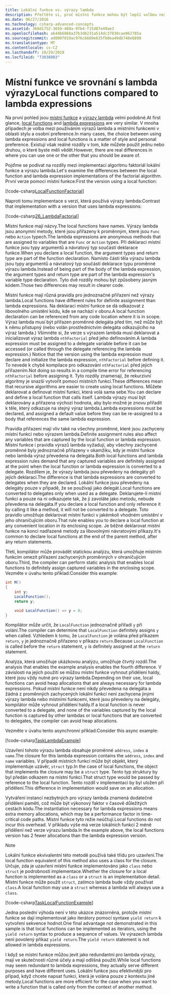 ```yaml
---
title: Lokální funkce vs. výrazy lambda
description: Přečtěte si, proč místní funkce mohou být lepší volbou než výrazy lambda.
ms.date: 06/27/2016
ms.technology: csharp-advanced-concepts
ms.assetid: 368d1752-3659-489a-97b4-f15d87e49ae3
ms.openlocfilehash: a644b6868a37b3d6231a514dc37030cae062785a
ms.sourcegitcommit: ad800f019ac976cb669e635fb0ea49db740e6890
ms.translationtype: MT
ms.contentlocale: cs-CZ
ms.lasthandoff: 10/29/2019
ms.locfileid: "73038803"
---
```

# <a name="local-functions-compared-to-lambda-expressions"></a><span data-ttu-id="cabf9-103">Místní funkce ve srovnání s lambda výrazy</span><span class="sxs-lookup"><span data-stu-id="cabf9-103">Local functions compared to lambda expressions</span></span>

<span data-ttu-id="cabf9-104">Na první pohled jsou [místní funkce](programming-guide/classes-and-structs/local-functions.md) a [výrazy lambda](./programming-guide/statements-expressions-operators/lambda-expressions.md) velmi podobné.</span><span class="sxs-lookup"><span data-stu-id="cabf9-104">At first glance, [local functions](programming-guide/classes-and-structs/local-functions.md) and [lambda expressions](./programming-guide/statements-expressions-operators/lambda-expressions.md) are very similar.</span></span> <span data-ttu-id="cabf9-105">V mnoha případech je volba mezi používáním výrazů lambda a místními funkcemi v oblasti stylu a osobní preference.</span><span class="sxs-lookup"><span data-stu-id="cabf9-105">In many cases, the choice between using lambda expressions and local functions is a matter of style and personal preference.</span></span> <span data-ttu-id="cabf9-106">Existují však reálné rozdíly v tom, kde můžete použít jednu nebo druhou, o které byste měli vědět.</span><span class="sxs-lookup"><span data-stu-id="cabf9-106">However, there are real differences in where you can use one or the other that you should be aware of.</span></span>

<span data-ttu-id="cabf9-107">Pojďme se podívat na rozdíly mezi implementací algoritmu faktoriál lokální funkce a výrazu lambda.</span><span class="sxs-lookup"><span data-stu-id="cabf9-107">Let's examine the differences between the local function and lambda expression implementations of the factorial algorithm.</span></span> <span data-ttu-id="cabf9-108">První verze pomocí místní funkce:</span><span class="sxs-lookup"><span data-stu-id="cabf9-108">First the version using a local function:</span></span>

[!code-csharp[LocalFunctionFactorial](../../samples/snippets/csharp/new-in-7/MathUtilities.cs#37_LocalFunctionFactorial "Recursive factorial using local function")]

<span data-ttu-id="cabf9-109">Naproti tomu implementace s verzí, která používá výrazy lambda:</span><span class="sxs-lookup"><span data-stu-id="cabf9-109">Contrast that implementation with a version that uses lambda expressions:</span></span>

[!code-csharp[26_LambdaFactorial](../../samples/snippets/csharp/new-in-7/MathUtilities.cs#38_LambdaFactorial "Recursive factorial using lambda expressions")]

<span data-ttu-id="cabf9-110">Místní funkce mají názvy.</span><span class="sxs-lookup"><span data-stu-id="cabf9-110">The local functions have names.</span></span> <span data-ttu-id="cabf9-111">Výrazy lambda jsou anonymní metody, které jsou přiřazeny k proměnným, které jsou `Func` nebo `Action` typech.</span><span class="sxs-lookup"><span data-stu-id="cabf9-111">The lambda expressions are anonymous methods that are assigned to variables that are `Func` or `Action` types.</span></span> <span data-ttu-id="cabf9-112">Při deklaraci místní funkce jsou typy argumentů a návratový typ součástí deklarace funkce.</span><span class="sxs-lookup"><span data-stu-id="cabf9-112">When you declare a local function, the argument types and return type are part of the function declaration.</span></span> <span data-ttu-id="cabf9-113">Namísto části těla výrazu lambda jsou typy argumentů a návratový typ součástí deklarace typu proměnné výrazu lambda.</span><span class="sxs-lookup"><span data-stu-id="cabf9-113">Instead of being part of the body of the lambda expression, the argument types and return type are part of the lambda expression's variable type declaration.</span></span> <span data-ttu-id="cabf9-114">Tyto dvě rozdíly mohou být způsobeny jasným kódem.</span><span class="sxs-lookup"><span data-stu-id="cabf9-114">Those two differences may result in clearer code.</span></span>

<span data-ttu-id="cabf9-115">Místní funkce mají různá pravidla pro jednoznačné přiřazení než výrazy lambda.</span><span class="sxs-lookup"><span data-stu-id="cabf9-115">Local functions have different rules for definite assignment than lambda expressions.</span></span> <span data-ttu-id="cabf9-116">Na deklaraci místní funkce se dá odkazovat z libovolného umístění kódu, kde se nachází v oboru.</span><span class="sxs-lookup"><span data-stu-id="cabf9-116">A local function declaration can be referenced from any code location where it is in scope.</span></span> <span data-ttu-id="cabf9-117">Výraz lambda musí být přiřazen proměnné delegáta před tím, než může být k němu přistupný (nebo volán prostřednictvím delegáta odkazujícího na výraz lambda.) Všimněte si, že verze s výrazem lambda musí deklarovat a inicializovat výraz lambda `nthFactorial` před jeho definováním.</span><span class="sxs-lookup"><span data-stu-id="cabf9-117">A lambda expression must be assigned to a delegate variable before it can be accessed (or called through the delegate referencing the lambda expression.) Notice that the version using the lambda expression must declare and initialize the lambda expression, `nthFactorial` before defining it.</span></span> <span data-ttu-id="cabf9-118">To nevede k chybě kompilace pro odkazování `nthFactorial` před jejich přiřazením.</span><span class="sxs-lookup"><span data-stu-id="cabf9-118">Not doing so results in a compile time error for referencing `nthFactorial` before assigning it.</span></span>
<span data-ttu-id="cabf9-119">Tyto rozdíly znamenají, že rekurzivní algoritmy je snazší vytvořit pomocí místních funkcí.</span><span class="sxs-lookup"><span data-stu-id="cabf9-119">These differences mean that recursive algorithms are easier to create using local functions.</span></span> <span data-ttu-id="cabf9-120">Můžete deklarovat a definovat místní funkci, která volá sama sebe.</span><span class="sxs-lookup"><span data-stu-id="cabf9-120">You can declare and define a local function that calls itself.</span></span> <span data-ttu-id="cabf9-121">Lambda výrazy musí být deklarovány a přiřazena výchozí hodnota, aby bylo možné je znovu přiřadit k těle, který odkazuje na stejný výraz lambda.</span><span class="sxs-lookup"><span data-stu-id="cabf9-121">Lambda expressions must be declared, and assigned a default value before they can be re-assigned to a body that references the same lambda expression.</span></span>

<span data-ttu-id="cabf9-122">Pravidla přiřazení mají vliv také na všechny proměnné, které jsou zachyceny místní funkcí nebo výrazem lambda.</span><span class="sxs-lookup"><span data-stu-id="cabf9-122">Definite assignment rules also affect any variables that are captured by the local function or lambda expression.</span></span> <span data-ttu-id="cabf9-123">Místní funkce i pravidla výrazů lambda vyžadují, aby všechny zachycené proměnné byly jednoznačně přiřazeny v okamžiku, kdy je místní funkce nebo lambda výraz převedena na delegáta.</span><span class="sxs-lookup"><span data-stu-id="cabf9-123">Both local functions and lambda expression rules demand that any captured variables are definitely assigned at the point when the local function or lambda expression is converted to a delegate.</span></span> <span data-ttu-id="cabf9-124">Rozdílem je, že výrazy lambda jsou převedeny na delegáty při jejich deklaraci.</span><span class="sxs-lookup"><span data-stu-id="cabf9-124">The difference is that lambda expressions are converted to delegates when they are declared.</span></span> <span data-ttu-id="cabf9-125">Lokální funkce jsou převedeny na delegáty pouze v případě, že se používají jako delegát.</span><span class="sxs-lookup"><span data-stu-id="cabf9-125">Local functions are converted to delegates only when used as a delegate.</span></span> <span data-ttu-id="cabf9-126">Deklarujete-li místní funkci a pouze na ni odkazujete tak, že ji zavoláte jako metodu, nebude převedena na delegáta.</span><span class="sxs-lookup"><span data-stu-id="cabf9-126">If you declare a local function and only reference it by calling it like a method, it will not be converted to a delegate.</span></span> <span data-ttu-id="cabf9-127">Toto pravidlo umožňuje deklarovat místní funkci v jakémkoli vhodném umístění v jeho ohraničujícím oboru.</span><span class="sxs-lookup"><span data-stu-id="cabf9-127">That rule enables you to declare a local function at any convenient location in its enclosing scope.</span></span> <span data-ttu-id="cabf9-128">Je běžné deklarovat místní funkce na konci nadřazené metody za libovolnými návratovými příkazy.</span><span class="sxs-lookup"><span data-stu-id="cabf9-128">It's common to declare local functions at the end of the parent method, after any return statements.</span></span>

<span data-ttu-id="cabf9-129">Třetí, kompilátor může provádět statickou analýzu, která umožňuje místním funkcím omezit přiřazení zachycených proměnných v ohraničujícím oboru.</span><span class="sxs-lookup"><span data-stu-id="cabf9-129">Third, the compiler can perform static analysis that enables local functions to definitely assign captured variables in the enclosing scope.</span></span> <span data-ttu-id="cabf9-130">Vezměte v úvahu tento příklad:</span><span class="sxs-lookup"><span data-stu-id="cabf9-130">Consider this example:</span></span>

```csharp
int M()
{
    int y;
    LocalFunction();
    return y;

    void LocalFunction() => y = 0;
}
```

<span data-ttu-id="cabf9-131">Kompilátor může určit, že `LocalFunction` jednoznačně přiřadí `y` při volání.</span><span class="sxs-lookup"><span data-stu-id="cabf9-131">The compiler can determine that `LocalFunction` definitely assigns `y` when called.</span></span> <span data-ttu-id="cabf9-132">Vzhledem k tomu, že `LocalFunction` je volána před příkazem `return`, `y` je jednoznačně přiřazeno v příkazu `return`.</span><span class="sxs-lookup"><span data-stu-id="cabf9-132">Because `LocalFunction` is called before the `return` statement, `y` is definitely assigned at the `return` statement.</span></span>

<span data-ttu-id="cabf9-133">Analýza, která umožňuje ukázkovou analýzu, umožňuje čtvrtý rozdíl.</span><span class="sxs-lookup"><span data-stu-id="cabf9-133">The analysis that enables the example analysis enables the fourth difference.</span></span>
<span data-ttu-id="cabf9-134">V závislosti na jejich použití se můžou místní funkce vyhnout přidělení haldy, které jsou vždy nutné pro výrazy lambda.</span><span class="sxs-lookup"><span data-stu-id="cabf9-134">Depending on their use, local functions can avoid heap allocations that are always necessary for lambda expressions.</span></span> <span data-ttu-id="cabf9-135">Pokud místní funkce není nikdy převedena na delegáta a žádná z proměnných zachycených lokální funkcí není zachycena jinými výrazy lambda nebo místními funkcemi, které jsou převedeny na delegáty, kompilátor může vyhnout přidělení haldy.</span><span class="sxs-lookup"><span data-stu-id="cabf9-135">If a local function is never converted to a delegate, and none of the variables captured by the local function is captured by other lambdas or local functions that are converted to delegates, the compiler can avoid heap allocations.</span></span> 

<span data-ttu-id="cabf9-136">Vezměte v úvahu tento asynchronní příklad:</span><span class="sxs-lookup"><span data-stu-id="cabf9-136">Consider this async example:</span></span>

[!code-csharp[TaskLambdaExample](../../samples/snippets/csharp/new-in-7/AsyncWork.cs#36_TaskLambdaExample "Task returning method with lambda expression")]

<span data-ttu-id="cabf9-137">Uzavření tohoto výrazu lambda obsahuje proměnné `address`, `index` a `name`.</span><span class="sxs-lookup"><span data-stu-id="cabf9-137">The closure for this lambda expression contains the `address`, `index` and `name` variables.</span></span> <span data-ttu-id="cabf9-138">V případě místních funkcí může být objekt, který implementuje uzávěr, `struct` typ.</span><span class="sxs-lookup"><span data-stu-id="cabf9-138">In the case of local functions, the object that implements the closure may be a `struct` type.</span></span> <span data-ttu-id="cabf9-139">Tento typ struktury by byl předán odkazem na místní funkci.</span><span class="sxs-lookup"><span data-stu-id="cabf9-139">That struct type would be passed by reference to the local function.</span></span> <span data-ttu-id="cabf9-140">Tento rozdíl v implementaci by byl uložen při přidělení.</span><span class="sxs-lookup"><span data-stu-id="cabf9-140">This difference in implementation would save on an allocation.</span></span>

<span data-ttu-id="cabf9-141">Vytváření instancí nezbytných pro výrazy lambda znamená dodatečné přidělení paměti, což může být výkonový faktor v časově důležitých cestách kódu.</span><span class="sxs-lookup"><span data-stu-id="cabf9-141">The instantiation necessary for lambda expressions means extra memory allocations, which may be a performance factor in time-critical code paths.</span></span>
<span data-ttu-id="cabf9-142">Místní funkce tyto režie neúčtují.</span><span class="sxs-lookup"><span data-stu-id="cabf9-142">Local functions do not incur this overhead.</span></span> <span data-ttu-id="cabf9-143">V příkladu výše má verze lokálních funkcí 2 méně přidělení než verze výrazu lambda.</span><span class="sxs-lookup"><span data-stu-id="cabf9-143">In the example above, the local functions version has 2 fewer allocations than the lambda expression version.</span></span>

> [!NOTE]
> <span data-ttu-id="cabf9-144">Lokální funkce ekvivalentní této metodě používá také třídu pro uzavření.</span><span class="sxs-lookup"><span data-stu-id="cabf9-144">The local function equivalent of this method also uses a class for the closure.</span></span> <span data-ttu-id="cabf9-145">Určuje, zda je uzavření místní funkce implementováno jako `class` nebo `struct` je podrobnosti implementace.</span><span class="sxs-lookup"><span data-stu-id="cabf9-145">Whether the closure for a local function is implemented as a `class` or a `struct` is an implementation detail.</span></span> <span data-ttu-id="cabf9-146">Místní funkce může použít `struct`, zatímco lambda bude vždy používat `class`.</span><span class="sxs-lookup"><span data-stu-id="cabf9-146">A local function may use a `struct` whereas a lambda will always use a `class`.</span></span>

[!code-csharp[TaskLocalFunctionExample](../../samples/snippets/csharp/new-in-7/AsyncWork.cs#TaskExample "Task returning method with local function")]

<span data-ttu-id="cabf9-147">Jedna poslední výhoda není v této ukázce znázorněná, protože místní funkce se dají implementovat jako iterátory pomocí syntaxe `yield return` k vytvoření sekvence hodnot.</span><span class="sxs-lookup"><span data-stu-id="cabf9-147">One final advantage not demonstrated in this sample is that local functions can be implemented as iterators, using the `yield return` syntax to produce a sequence of values.</span></span> <span data-ttu-id="cabf9-148">Ve výrazech lambda není povolený příkaz `yield return`.</span><span class="sxs-lookup"><span data-stu-id="cabf9-148">The `yield return` statement is not allowed in lambda expressions.</span></span>

<span data-ttu-id="cabf9-149">I když se místní funkce můžou jevit jako redundantní pro lambda výrazy, mají ve skutečnosti různé účely a mají odlišná použití.</span><span class="sxs-lookup"><span data-stu-id="cabf9-149">While local functions may seem redundant to lambda expressions, they actually serve different purposes and have different uses.</span></span>
<span data-ttu-id="cabf9-150">Lokální funkce jsou efektivnější pro případ, když chcete napsat funkci, která je volána pouze z kontextu jiné metody.</span><span class="sxs-lookup"><span data-stu-id="cabf9-150">Local functions are more efficient for the case when you want to write a function that is called only from the context of another method.</span></span>
